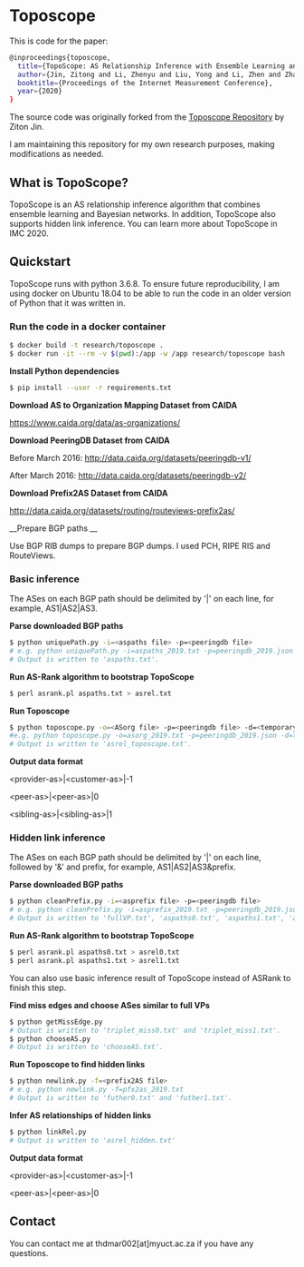 # Toposcope

This is code for the paper:

```bash
@inproceedings{toposcope,
  title={TopoScope: AS Relationship Inference with Ensemble Learning and Bayesian Networks},
  author={Jin, Zitong and Li, Zhenyu and Liu, Yong and Li, Zhen and Zhang, Zhi-Li},
  booktitle={Proceedings of the Internet Measurement Conference},
  year={2020}
}
 ```

 The source code was originally forked from the [Toposcope Repository](https://github.com/Zitong-Jin/TopoScope) by Ziton Jin.

I am maintaining this repository for my own research purposes, making modifications as needed.

## What is TopoScope?

TopoScope is an AS relationship inference algorithm that combines ensemble learning and Bayesian networks. In addition, TopoScope also supports hidden link inference. You can learn more about TopoScope in IMC 2020.

## Quickstart
TopoScope runs with python 3.6.8. 
To ensure future reproducibility, 
I am using docker on Ubuntu 18.04 to be able to 
run the code in an older version of Python that it was written in.

### Run the code in a docker container

```sh
$ docker build -t research/toposcope .
$ docker run -it --rm -v $(pwd):/app -w /app research/toposcope bash
```


__Install Python dependencies__

```sh
$ pip install --user -r requirements.txt

```

__Download AS to Organization Mapping Dataset from CAIDA__

https://www.caida.org/data/as-organizations/

__Download PeeringDB Dataset from CAIDA__

Before March 2016: http://data.caida.org/datasets/peeringdb-v1/

After March 2016: http://data.caida.org/datasets/peeringdb-v2/

__Download Prefix2AS Dataset from CAIDA__

http://data.caida.org/datasets/routing/routeviews-prefix2as/

__Prepare BGP paths __

Use BGP RIB dumps to prepare BGP dumps. I used PCH, RIPE RIS and RouteViews.

### Basic inference

The ASes on each BGP path should be delimited by '|' on each line, for example, AS1|AS2|AS3.

__Parse downloaded BGP paths__

```sh
$ python uniquePath.py -i=<aspaths file> -p=<peeringdb file>
# e.g. python uniquePath.py -i=aspaths_2019.txt -p=peeringdb_2019.json
# Output is written to 'aspaths.txt'.
```

__Run AS-Rank algorithm to bootstrap TopoScope__

```sh
$ perl asrank.pl aspaths.txt > asrel.txt
```

__Run Toposcope__ 

```sh
$ python toposcope.py -o=<ASorg file> -p=<peeringdb file> -d=<temporary storage folder name>
#e.g. python toposcope.py -o=asorg_2019.txt -p=peeringdb_2019.json -d=tmp/
# Output is written to 'asrel_toposcope.txt'.
```

__Output data format__

\<provider-as\>|\<customer-as\>|-1 

\<peer-as\>|\<peer-as\>|0 

\<sibling-as\>|\<sibling-as\>|1

### Hidden link inference

The ASes on each BGP path should be delimited by '|' on each line, followed by '&' and prefix, for example, AS1|AS2|AS3&prefix.

__Parse downloaded BGP paths__

```sh
$ python cleanPrefix.py -i=<asprefix file> -p=<peeringdb file>
# e.g. python cleanPrefix.py -i=asprefix_2019.txt -p=peeringdb_2019.json
# Output is written to 'fullVP.txt', 'aspaths0.txt', 'aspaths1.txt', 'asprefix0.txt', 'asprefix1.txt', 'chooseVP0.txt' and 'chooseVP1.txt'.
```

__Run AS-Rank algorithm to bootstrap TopoScope__

```sh
$ perl asrank.pl aspaths0.txt > asrel0.txt
$ perl asrank.pl aspaths1.txt > asrel1.txt
```

You can also use basic inference result of TopoScope instead of ASRank to finish this step.

__Find miss edges and choose ASes similar to full VPs__

```sh
$ python getMissEdge.py
# Output is written to 'triplet_miss0.txt' and 'triplet_miss1.txt'.
$ python chooseAS.py
# Output is written to 'chooseAS.txt'.
```

__Run Toposcope to find hidden links__ 

```sh
$ python newlink.py -f=<prefix2AS file>
# e.g. python newlink.py -f=pfx2as_2019.txt
# Output is written to 'futher0.txt' and 'futher1.txt'.
```

__Infer AS relationships of hidden links__

```sh
$ python linkRel.py
# Output is written to 'asrel_hidden.txt'
```

__Output data format__

\<provider-as\>|\<customer-as\>|-1 

\<peer-as\>|\<peer-as\>|0 

## Contact
You can contact me at thdmar002[at]myuct.ac.za if you have any questions.

